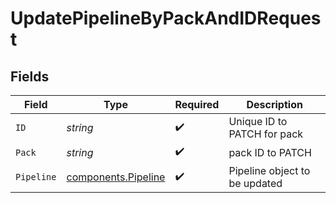 # UpdatePipelineByPackAndIDRequest


## Fields

| Field                                                      | Type                                                       | Required                                                   | Description                                                |
| ---------------------------------------------------------- | ---------------------------------------------------------- | ---------------------------------------------------------- | ---------------------------------------------------------- |
| `ID`                                                       | *string*                                                   | :heavy_check_mark:                                         | Unique ID to PATCH for pack                                |
| `Pack`                                                     | *string*                                                   | :heavy_check_mark:                                         | pack ID to PATCH                                           |
| `Pipeline`                                                 | [components.Pipeline](../../models/components/pipeline.md) | :heavy_check_mark:                                         | Pipeline object to be updated                              |